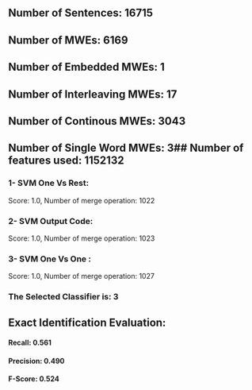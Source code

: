 ## Number of Sentences: 16715
## Number of MWEs: 6169

## Number of Embedded MWEs: 1

## Number of Interleaving MWEs: 17

## Number of Continous MWEs: 3043
## Number of Single Word MWEs: 3## Number of features used: 1152132

### 1- SVM One Vs Rest: 
Score: 1.0, Number of merge operation: 1022
### 2- SVM Output Code: 
Score: 1.0, Number of merge operation: 1023
### 3- SVM One Vs One : 
Score: 1.0, Number of merge operation: 1027
### The Selected Classifier is: 3
## Exact Identification Evaluation: 
#### Recall: 0.561
#### Precision: 0.490
#### F-Score: 0.524
